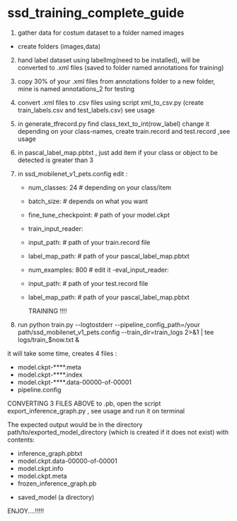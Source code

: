# ssd_training_complete_guide

1. gather data for costum dataset to a folder named images
 - create folders (images,data)
2. hand label dataset using labelImg(need to be installed), will be converted to .xml files  (saved to folder named annotations for training) 
3. copy 30% of your .xml files from annotations folder to a new folder, mine is named annotations_2 for testing

4. convert .xml files to .csv files using script xml_to_csv.py  (create train_labels.csv and test_labels.csv) see usage
5.  in generate_tfrecord.py find class_text_to_int(row_label) change it depending on your class-names, 
           create train.record and test.record ,see usage
6. in pascal_label_map.pbtxt , just add item if your class or object to be detected is greater than 3 
7. in ssd_mobilenet_v1_pets.config edit :
   - num_classes: 24  # depending on your class/item 
   - batch_size:   # depends on what you want
   - fine_tune_checkpoint:  # path of your model.ckpt

   - train_input_reader:
    - input_path:    # path of your train.record file
    - label_map_path: # path of your pascal_label_map.pbtxt
    - num_examples: 800   # edit it
   -eval_input_reader:
    - input_path:    # path of your test.record file
    - label_map_path: # path of your pascal_label_map.pbtxt


        TRAINING !!!!

8. run python train.py --logtostderr --pipeline_config_path=/your path/ssd_mobilenet_v1_pets.config --train_dir=train_logs 2>&1 | tee logs/train_$now.txt &
  
 it will take some time,
 creates 4 files :
  - model.ckpt-****.meta
  - model.ckpt-****.index
  - model.ckpt-****.data-00000-of-00001
  - pipeline.config

CONVERTING 3 FILES ABOVE to .pb, 
  open the script export_inference_graph.py , see usage and run it on terminal

The expected output would be in the directory
path/to/exported_model_directory (which is created if it does not exist)
with contents:
 - inference_graph.pbtxt
 - model.ckpt.data-00000-of-00001
 - model.ckpt.info
 - model.ckpt.meta
 - frozen_inference_graph.pb
 + saved_model (a directory)


ENJOY....!!!!!




